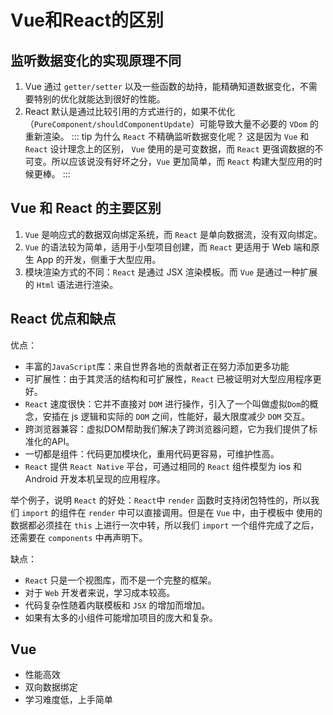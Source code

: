 # Vue和React的区别

## 监听数据变化的实现原理不同
1. Vue 通过 `getter/setter` 以及一些函数的劫持，能精确知道数据变化，不需要特别的优化就能达到很好的性能。
2. React 默认是通过比较引用的方式进行的，如果不优化（`PureComponent/shouldComponentUpdate`）可能导致大量不必要的 `VDom` 的重新渲染。
::: tip 为什么 `React` 不精确监听数据变化呢？
这是因为 `Vue` 和 `React` 设计理念上的区别， `Vue` 使用的是可变数据，而 `React` 更强调数据的不可变。所以应该说没有好坏之分，`Vue`
更加简单，而 `React` 构建大型应用的时候更棒。
:::

## Vue 和 React 的主要区别
1. `Vue` 是响应式的数据双向绑定系统，而 `React` 是单向数据流，没有双向绑定。
2. `Vue` 的语法较为简单，适用于小型项目创建，而 `React` 更适用于 Web 端和原生 App 的开发，侧重于大型应用。
3. 模块渲染方式的不同：`React` 是通过 JSX 渲染模板。而 `Vue` 是通过一种扩展的 `Html` 语法进行渲染。

## React 优点和缺点
优点：
- 丰富的`JavaScript`库：来自世界各地的贡献者正在努力添加更多功能
- 可扩展性：由于其灵活的结构和可扩展性，`React` 已被证明对大型应用程序更好。
- `React` 速度很快：它并不直接对 `DOM` 进行操作，引入了一个叫做虚拟`Dom`的概念，安插在 js 逻辑和实际的 `DOM` 之间，性能好，最大限度减少 `DOM` 交互。
- 跨浏览器兼容：虚拟DOM帮助我们解决了跨浏览器问题，它为我们提供了标准化的API。
- 一切都是组件：代码更加模块化，重用代码更容易，可维护性高。
- `React` 提供 `React Native` 平台，可通过相同的 `React` 组件模型为 ios 和 Android 开发本机呈现的应用程序。

举个例子，说明 `React` 的好处：`React`中 `render` 函数时支持闭包特性的，所以我们 `import` 的组件在 `render` 中可以直接调用。但是在 `Vue` 中，由于模板中
使用的数据都必须挂在 `this` 上进行一次中转，所以我们 `import` 一个组件完成了之后，还需要在 `components` 中再声明下。

缺点：
- `React` 只是一个视图库，而不是一个完整的框架。
- 对于 `Web` 开发者来说，学习成本较高。
- 代码复杂性随着内联模板和 `JSX` 的增加而增加。
- 如果有太多的小组件可能增加项目的庞大和复杂。

## Vue
- 性能高效
- 双向数据绑定
- 学习难度低，上手简单
